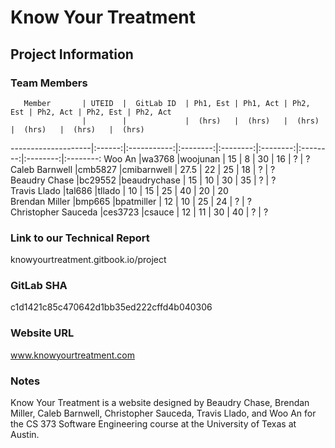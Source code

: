 # Know Your Treatment

## Project Information
### Team Members

       Member       | UTEID  |  GitLab ID  | Ph1, Est | Ph1, Act | Ph2, Est | Ph2, Act | Ph2, Est | Ph2, Act 
                    |        |             |  (hrs)   |  (hrs)   |  (hrs)   |  (hrs)   |  (hrs)   |  (hrs)   
--------------------|:------:|:-----------:|:--------:|:--------:|:--------:|:--------:|:--------:|:--------:
Woo An              |wa3768  |woojunan     |    15    |     8    |    30    |    16    |     ?    |     ?    
Caleb Barnwell      |cmb5827 |cmibarnwell  |    27.5  |    22    |    25    |    18    |     ?    |     ?    
Beaudry Chase       |bc29552 |beaudrychase |    15    |    10    |    30    |    35    |     ?    |     ?    
Travis Llado        |tal686  |tllado       |    10    |    15    |    25    |    40    |    20    |    20    
Brendan Miller      |bmp665  |bpatmiller   |    12    |    10    |    25    |    24    |     ?    |     ?    
Christopher Sauceda |ces3723 |csauce       |    12    |    11    |    30    |    40    |     ?    |     ?    


### Link to our Technical Report
knowyourtreatment.gitbook.io/project

### GitLab SHA
c1d1421c85c470642d1bb35ed222cffd4b040306

### Website URL
www.knowyourtreatment.com

### Notes
Know Your Treatment is a website designed by Beaudry Chase, Brendan Miller, Caleb Barnwell, Christopher Sauceda, Travis Llado, and Woo An for the CS 373 Software Engineering course at the University of Texas at Austin.
